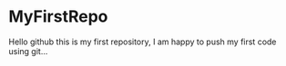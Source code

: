 # MyFirstRepo
Hello github this is my first repository, I am happy to push my first code using git... 
